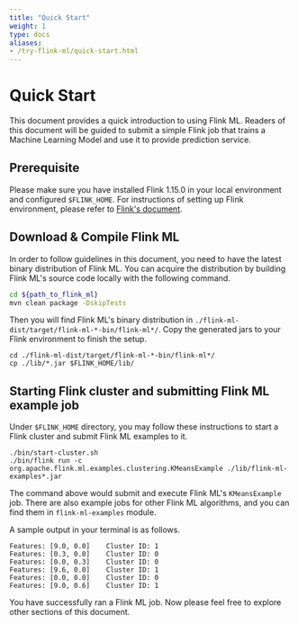```yaml
---
title: "Quick Start"
weight: 1
type: docs
aliases:
- /try-flink-ml/quick-start.html
---
```

<!--
Licensed to the Apache Software Foundation (ASF) under one
or more contributor license agreements.  See the NOTICE file
distributed with this work for additional information
regarding copyright ownership.  The ASF licenses this file
to you under the Apache License, Version 2.0 (the
"License"); you may not use this file except in compliance
with the License.  You may obtain a copy of the License at

  http://www.apache.org/licenses/LICENSE-2.0

Unless required by applicable law or agreed to in writing,
software distributed under the License is distributed on an
"AS IS" BASIS, WITHOUT WARRANTIES OR CONDITIONS OF ANY
KIND, either express or implied.  See the License for the
specific language governing permissions and limitations
under the License.
-->

# Quick Start

This document provides a quick introduction to using Flink ML. Readers of this
document will be guided to submit a simple Flink job that trains a Machine
Learning Model and use it to provide prediction service.

## Prerequisite

Please make sure you have installed Flink 1.15.0 in your local environment and
configured `$FLINK_HOME`. For instructions of setting up Flink environment,
please refer to [Flink's
document](https://nightlies.apache.org/flink/flink-docs-release-1.15/docs/try-flink/local_installation/).

## Download & Compile Flink ML

<!-- TODO: Modify this section after Flink ML's binary distribution is released -->

In order to follow guidelines in this document, you need to have the latest
binary distribution of Flink ML. You can acquire the distribution by building
Flink ML's source code locally with the following command.

```bash
cd ${path_to_flink_ml}
mvn clean package -DskipTests
```

Then you will find Flink ML's binary distribution in
`./flink-ml-dist/target/flink-ml-*-bin/flink-ml*/`. Copy the generated jars to
your Flink environment to finish the setup.

```shell
cd ./flink-ml-dist/target/flink-ml-*-bin/flink-ml*/
cp ./lib/*.jar $FLINK_HOME/lib/
```

## Starting Flink cluster and submitting Flink ML example job

Under `$FLINK_HOME` directory, you may follow these instructions to start a
Flink cluster and submit Flink ML examples to it.

```
./bin/start-cluster.sh
./bin/flink run -c org.apache.flink.ml.examples.clustering.KMeansExample ./lib/flink-ml-examples*.jar
```

The command above would submit and execute Flink ML's `KMeansExample` job. There
are also example jobs for other Flink ML algorithms, and you can find them in
`flink-ml-examples` module.

A sample output in your terminal is as follows.

```
Features: [9.0, 0.0]    Cluster ID: 1
Features: [0.3, 0.0]    Cluster ID: 0
Features: [0.0, 0.3]    Cluster ID: 0
Features: [9.6, 0.0]    Cluster ID: 1
Features: [0.0, 0.0]    Cluster ID: 0
Features: [9.0, 0.6]    Cluster ID: 1

```

You have successfully ran a Flink ML job. Now please feel free to explore other
sections of this document.

